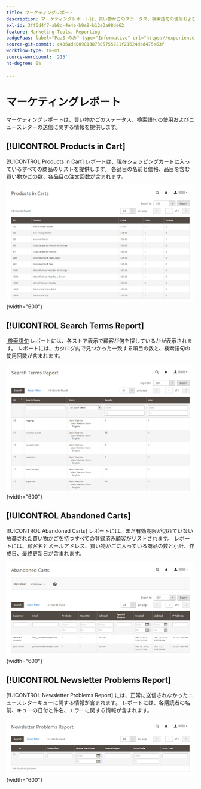 ```yaml
---
title: マーケティングレポート
description: マーケティングレポートは、買い物かごのステータス、検索語句の使用およびニュースレターの送信に関する情報を提供します。
exl-id: 3ff6d4f7-ab8d-4e4e-b9e9-b12e3a08de62
feature: Marketing Tools, Reporting
badgePaas: label="PaaS のみ" type="Informative" url="https://experienceleague.adobe.com/ja/docs/commerce/user-guides/product-solutions" tooltip="Adobe Commerce on Cloud プロジェクト（Adobeが管理する PaaS インフラストラクチャ）およびオンプレミスプロジェクトにのみ適用されます。"
source-git-commit: c406add80981387305755221f21624dad475e63f
workflow-type: tm+mt
source-wordcount: '215'
ht-degree: 0%

---
```


# マーケティングレポート

マーケティングレポートは、買い物かごのステータス、検索語句の使用およびニュースレターの送信に関する情報を提供します。

## [!UICONTROL Products in Cart]

[!UICONTROL Products in Cart] レポートは、現在ショッピングカートに入っているすべての商品のリストを提供します。 各品目の名前と価格、品目を含む買い物かごの数、各品目の注文回数が含まれます。

![&#x200B; 買い物かご内の商品レポート &#x200B;](./assets/products-in-cart.png){width="600"}

## [!UICONTROL Search Terms Report]

[&#x200B; 検索語句 &#x200B;](../catalog/search-terms.md#search-terms-report) レポートには、各ストア表示で顧客が何を探しているかが表示されます。 レポートには、カタログ内で見つかった一致する項目の数と、検索語句の使用回数が含まれます。

![&#x200B; 検索語句レポート &#x200B;](./assets/search-terms.png){width="600"}

## [!UICONTROL Abandoned Carts]

[!UICONTROL Abandoned Carts] レポートには、まだ有効期限が切れていない放棄された買い物かごを持つすべての登録済み顧客がリストされます。 レポートには、顧客名とメールアドレス、買い物かごに入っている商品の数と小計、作成日、最終更新日が含まれます。

![&#x200B; 放棄された買い物かごレポート &#x200B;](./assets/abandoned-carts.png){width="600"}

## [!UICONTROL Newsletter Problems Report]

[!UICONTROL Newsletter Problems Report] には、正常に送信されなかったニュースレターキューに関する情報が含まれます。 レポートには、各購読者の名前、キューの日付と件名、エラーに関する情報が含まれます。

![&#x200B; ニュースレターの問題レポート &#x200B;](./assets/newsletter-problems.png){width="600"}

